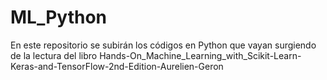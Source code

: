 # ML_Python

En este repositorio se subirán los códigos en Python que vayan surgiendo de la lectura del libro
Hands-On_Machine_Learning_with_Scikit-Learn-Keras-and-TensorFlow-2nd-Edition-Aurelien-Geron